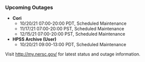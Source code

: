 ### Upcoming Outages 

- **Cori**
    - 10/20/21 07:00-20:00 PDT, Scheduled Maintenance
    - 11/17/21 07:00-20:00 PST, Scheduled Maintenance
    - 12/15/21 07:00-20:00 PST, Scheduled Maintenance
- **HPSS Archive (User)**
    - 10/20/21 09:00-13:00 PDT, Scheduled Maintenance

Visit <http://my.nersc.gov/> for latest status and outage information.
